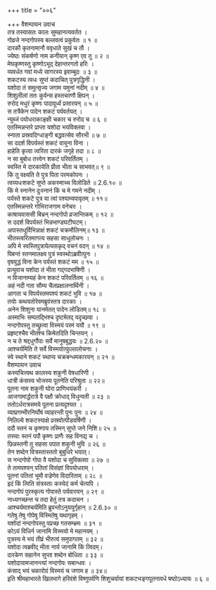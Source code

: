 +++
title = "००६"

+++
वैशम्पायन उवाच  
तत्र तस्यासतः कालः सुमहानत्यवर्तत ।  
गोव्रजे नन्दगोपस्य बल्लवत्वं प्रकुर्वतः ॥ १ ॥  
दारकौ कृतनामानौ ववृधाते सुखं च तौ ।  
ज्येष्ठः संकर्षणो नाम कनीयान् कृष्ण एव तु ॥ २ ॥  
मेघकृष्णस्तु कृष्णोऽभूद् देहान्तरगतो हरिः ।  
व्यवर्धत गवां मध्ये सागरस्य इवाम्बुदः ॥ ३ ॥  
शकटस्य त्वधः सुप्तं कदाचित् पुत्रगृद्धिनी ।  
यशोदा तं समुत्सृज्य जगाम यमुनां नदीम् ॥ ४ ॥  
शिशुलीलां ततः कुर्वन्स हस्तचरणौ क्षिपन् ।  
रुरोद मधुरं कृष्णः पादावूर्ध्वं प्रसारयन् ॥ ५ ॥  
स तत्रैकेन पादेन शकटं पर्यवर्तयत् ।  
न्युब्जं पयोधराकाङ्क्षी चकार च रुरोद च ॥ ६ ॥  
एतस्मिन्नन्तरे प्राप्ता यशोदा भयविक्लवा ।  
स्नाता प्रस्रवदिग्धाङ्गी बद्धवत्सेव सौरभी ॥ ७ ॥  
सा ददर्श विपर्यस्तं शकटं वायुना विना ।  
हाहेति कृत्वा त्वरिता दारकं जगृहे तदा ॥ ८ ॥  
न सा बुबोध तत्त्वेन शकटं परिवर्तितम् ।  
स्वस्ति मे दारकायेति प्रीता भीता च साभवत्॥ ९ ॥  
किं तु वक्ष्यति ते पुत्र पिता परमकोपनः ।  
त्वय्यधःशकटे सुप्ते अकस्माच्च विलोडिते ॥ 2.6.१० ॥  
किं मे स्नानेन दुःस्नानं किं च मे गमने नदीम् ।  
पर्यस्ते शकटे पुत्र या त्वां पश्याम्यपावृतम् ॥ ११॥  
एतस्मिन्नन्तरे गोभिराजगाम वनेचरः ।  
काषायवाससी बिभ्रन् नन्दगोपो व्रजान्तिकम् ॥ १२ ॥  
स ददर्श विपर्यस्तं भिन्नभाण्डघटीघटम्।  
अपास्तधूर्विभिन्नाक्षं शकटं चक्रमौलिनम्॥ १३ ॥  
भीतस्त्वरितमागत्य सहसा साधुलोचनः ।  
अपि मे स्वस्तिपुत्रायेत्यसकृद् वचनं वदन् ॥ १४ ॥  
पिबन्तं स्तनमालक्ष्य पुत्रं स्वस्थोऽब्रवीत्पुनः ।  
वृषयुद्धं विना केन पर्यस्तं शकटं मम ॥ १५ ॥  
प्रत्युवाच यशोदा तं भीता गद्गदभाषिणी ।  
न विजानाम्यहं केन शकटं परिवर्तितम् ॥ १६ ॥  
अहं नदी गता सौम्य चैलप्रक्षालनार्थिनी ।  
आगता च विपर्यस्तमपश्यं शकटं भुवि ॥ १७ ॥  
तयोः कथयतोरेवमब्रुवंस्तत्र दारकाः ।  
अनेन शिशुना यानमेतत् पादेन लोडितम्॥ १८ ॥  
अस्माभिः सम्पतद्भिश्च दृष्टमेतद् यदृच्छया ।  
नन्दगोपस्तु तच्छ्रुत्वा विस्मयं परमं ययौ ॥ १९ ॥  
प्रहृष्टश्चैव भीतश्च किमेतदिति चिन्तयन् ।  
न च ते श्रद्दधुर्गोपाः सर्वे मानुषबुद्धयः ॥ 2.6.२० ॥  
आश्चर्यमिति ते सर्वे विस्मयोत्फुल्ललोचनाः ।  
स्वे स्थाने शकटं स्थाप्य चक्रबन्धमकारयन् ॥ २१ ॥  
वैशम्पायन उवाच  
कस्यचित्त्वथ कालस्य शकुनी वेषधारिणी ।  
धात्री कंसस्य भोजस्य पूतनेति परिश्रुता ॥ २२॥  
पूतना नाम शकुनी घोरा प्राणिभयंकरी ।  
आजगामार्द्धरात्रे वै पक्षौ क्रोधाद् विधुन्वती ॥ २३ ॥  
ततोऽर्धरात्रसमये पूतना प्रत्यदृश्यत ।  
व्याघ्रगम्भीरनिर्घोषं व्याहरन्ती पुनः पुनः ॥ २४ ॥  
निलिल्ये शकटस्याक्षे प्रस्रवोत्पीडवर्षिणी ।  
ददौ स्तनं च कृष्णाय तस्मिन् सुप्ते जने निशि॥ २५ ॥  
तस्याः स्तनं पपौ कृष्णः प्राणैः सह विनद्य च ।  
छिन्नस्तनी तु सहसा पपात शकुनी भुवि ॥ २६ ॥  
तेन शब्देन वित्रस्तास्ततो बुबुधिरे भयात्।  
स नन्दगोपो गोपा वै यशोदा च सुविक्लवा ॥ २७ ॥  
ते तामपश्यन् पतितां विसंज्ञां विपयोधराम् ।  
पूतनां पतितां भूमौ वज्रेणेव विदारिताम् ॥ २८ ॥  
इदं किं त्विति संत्रस्ताः कस्येदं कर्म चेत्यपि ।  
नन्दगोपं पुरस्कृत्य गोपास्ते पर्यवारयन् ॥ २९ ॥  
नाध्यगच्छन्त च तदा हेतुं तत्र कदाचन ।  
आश्चर्यमाश्चर्यमिति ब्रुवन्तोऽनुययुर्गृहान् ॥ 2.6.३० ॥  
गतेषु तेषु गोपेषु विस्मितेषु यथागृहम् ।  
यशोदां नन्दगोपस्तु पप्रच्छ गतसम्भ्रमः ॥ ३१ ॥  
कोऽयं विधिर्न जानामि विस्मयो मे महानयम् ।  
पुत्रस्य मे भयं तीव्रं भीरुत्वं समुपागतम् ॥ ३२ ॥  
यशोदा त्वब्रवीद् भीता नार्य जानामि किं त्विदम्।  
दारकेण सहानेन सुप्ता शब्देन बोधिता ॥ ३३ ॥  
यशोदायामजानन्त्यां नन्दगोपः सबान्धवः ।  
कंसाद् भयं चकारोग्रं विस्मयं च जगाम ह ॥ ३४॥  
इति श्रीमहाभारते खिलभागे हरिवंशे विष्णुपर्वणि शिशुचर्यायां शकटभङ्गपूतनावधे षष्ठोऽध्यायः ॥ ६ ॥